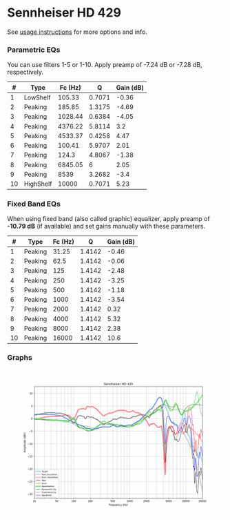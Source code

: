 # Sennheiser HD 429
See [usage instructions](https://github.com/jaakkopasanen/AutoEq#usage) for more options and info.

### Parametric EQs
You can use filters 1-5 or 1-10. Apply preamp of -7.24 dB or -7.28 dB, respectively.

|   # | Type      |   Fc (Hz) |      Q |   Gain (dB) |
|-----|-----------|-----------|--------|-------------|
|   1 | LowShelf  |    105.33 | 0.7071 |       -0.36 |
|   2 | Peaking   |    185.85 | 1.3175 |       -4.69 |
|   3 | Peaking   |   1028.44 | 0.6384 |       -4.05 |
|   4 | Peaking   |   4376.22 | 5.8114 |        3.2  |
|   5 | Peaking   |   4533.37 | 0.4258 |        4.47 |
|   6 | Peaking   |    100.41 | 5.9707 |        2.01 |
|   7 | Peaking   |    124.3  | 4.8067 |       -1.38 |
|   8 | Peaking   |   6845.05 | 6      |        2.05 |
|   9 | Peaking   |   8539    | 3.2682 |       -3.4  |
|  10 | HighShelf |  10000    | 0.7071 |        5.23 |

### Fixed Band EQs
When using fixed band (also called graphic) equalizer, apply preamp of **-10.79 dB** (if available) and set gains manually with these parameters.

|   # | Type    |   Fc (Hz) |      Q |   Gain (dB) |
|-----|---------|-----------|--------|-------------|
|   1 | Peaking |     31.25 | 1.4142 |       -0.46 |
|   2 | Peaking |     62.5  | 1.4142 |       -0.06 |
|   3 | Peaking |    125    | 1.4142 |       -2.48 |
|   4 | Peaking |    250    | 1.4142 |       -3.25 |
|   5 | Peaking |    500    | 1.4142 |       -1.18 |
|   6 | Peaking |   1000    | 1.4142 |       -3.54 |
|   7 | Peaking |   2000    | 1.4142 |        0.32 |
|   8 | Peaking |   4000    | 1.4142 |        5.32 |
|   9 | Peaking |   8000    | 1.4142 |        2.38 |
|  10 | Peaking |  16000    | 1.4142 |       10.6  |

### Graphs
![](./Sennheiser%20HD%20429.png)
